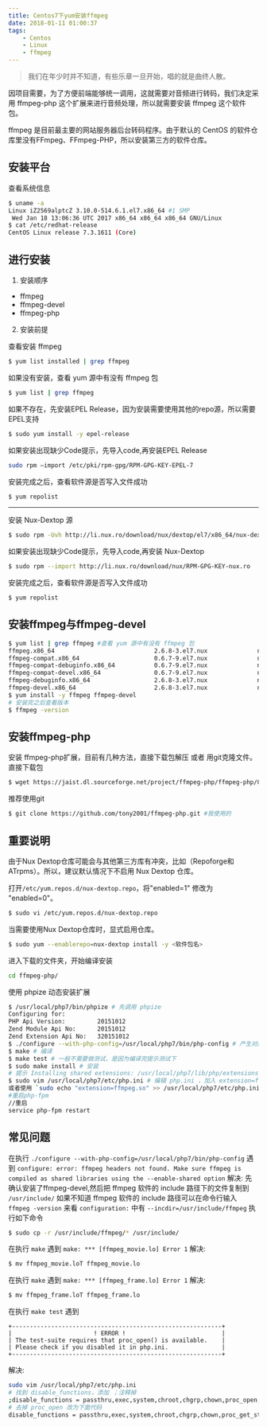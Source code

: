 ```yaml
---
title: Centos7下yum安装ffmpeg
date: 2018-01-11 01:00:37
tags:
    - Centos
    - Linux
    - ffmpeg
---
```


> 我们在年少时并不知道，有些乐章一旦开始，唱的就是曲终人散。

因项目需要，为了方便前端能够统一调用，这就需要对音频进行转码，我们决定采用 ffmpeg-php 这个扩展来进行音频处理，所以就需要安装 ffmpeg 这个软件包。

<!-- more -->

ffmpeg 是目前最主要的网站服务器后台转码程序。由于默认的 CentOS 的软件仓库里没有FFmpeg、FFmpeg-PHP，所以安装第三方的软件仓库。

## 安装平台

查看系统信息
``` bash
$ uname -a
Linux iZ2569alptcZ 3.10.0-514.6.1.el7.x86_64 #1 SMP
 Wed Jan 18 13:06:36 UTC 2017 x86_64 x86_64 x86_64 GNU/Linux
$ cat /etc/redhat-release
CentOS Linux release 7.3.1611 (Core)
```

## 进行安装

1. 安装顺序
 * ffmpeg 
 * ffmpeg-devel 
 * ffmpeg-php 

2. 安装前提

查看安装 ffmpeg
``` bash
$ yum list installed | grep ffmpeg
```
如果没有安装，查看 yum 源中有没有 ffmpeg 包
``` bash
$ yum list | grep ffmpeg
```
如果不存在，先安装EPEL Release，因为安装需要使用其他的repo源，所以需要EPEL支持
``` bash
$ sudo yum install -y epel-release
```
如果安装出现缺少Code提示，先导入code,再安装EPEL Release
``` bash
sudo rpm –import /etc/pki/rpm-gpg/RPM-GPG-KEY-EPEL-7
```
安装完成之后，查看软件源是否写入文件成功
``` bash
$ yum repolist 
```
------

安装 Nux-Dextop 源
``` bash
$ sudo rpm -Uvh http://li.nux.ro/download/nux/dextop/el7/x86_64/nux-dextop-release-0-5.el7.nux.noarch.rpm
```
如果安装出现缺少Code提示，先导入code,再安装 Nux-Dextop
``` bash
$ sudo rpm --import http://li.nux.ro/download/nux/RPM-GPG-KEY-nux.ro 
```
安装完成之后，查看软件源是否写入文件成功
``` bash
$ yum repolist 
``` 

## 安装ffmpeg与ffmpeg-devel
``` bash
$ yum list | grep ffmpeg #查看 yum 源中有没有 ffmpeg 包
ffmpeg.x86_64                            2.6.8-3.el7.nux              nux-dextop
ffmpeg-compat.x86_64                     0.6.7-9.el7.nux              nux-dextop
ffmpeg-compat-debuginfo.x86_64           0.6.7-9.el7.nux              nux-dextop
ffmpeg-compat-devel.x86_64               0.6.7-9.el7.nux              nux-dextop
ffmpeg-debuginfo.x86_64                  2.6.8-3.el7.nux              nux-dextop
ffmpeg-devel.x86_64                      2.6.8-3.el7.nux              nux-dextop
$ yum install -y ffmpeg ffmpeg-devel
# 安装完之后查看版本
$ ffmpeg -version
```

## 安装ffmpeg-php
安装 ffmpeg-php扩展，目前有几种方法，直接下载包解压 或者 用git克隆文件。
直接下载包
``` bash
$ wget https://jaist.dl.sourceforge.net/project/ffmpeg-php/ffmpeg-php/0.6.0/ffmpeg-php-0.6.0.tbz2
```
推荐使用git
``` bash
$ git clone https://github.com/tony2001/ffmpeg-php.git #我使用的
```

## 重要说明
由于Nux Dextop仓库可能会与其他第三方库有冲突，比如（Repoforge和ATrpms）。所以，建议默认情况下不启用 Nux Dextop 仓库。

打开`/etc/yum.repos.d/nux-dextop.repo`，将"enabled=1" 修改为 "enabled=0"。
``` bash
$ sudo vi /etc/yum.repos.d/nux-dextop.repo
```
当需要使用Nux Dextop仓库时，显式启用仓库。
``` bash
$ sudo yum --enablerepo=nux-dextop install -y <软件包名> 
```

进入下载的文件夹，开始编译安装
``` bash
cd ffmpeg-php/
```
使用 phpize 动态安装扩展
``` bash
$ /usr/local/php7/bin/phpize # 先调用 phpize
Configuring for:
PHP Api Version:         20151012
Zend Module Api No:      20151012
Zend Extension Api No:   320151012
$ ./configure --with-php-config=/usr/local/php7/bin/php-config # 产生对应平台的 Makefile
$ make # 编译
$ make test # 一般不需要做测试，是因为编译完提示测试下
$ sudo make install # 安装
# 提示 Installing shared extensions: /usr/local/php7/lib/php/extensions/no-debug-non-zts-20151012/ 说明已经安装
$ sudo vim /usr/local/php7/etc/php.ini # 编辑 php.ini ，加入 extension=ffmpeg.so
或者使用 `sudo echo "extension=ffmpeg.so" >> /usr/local/php7/etc/php.ini` 
#重启php-fpm
//重启 
service php-fpm restart 
```

## 常见问题
在执行 `./configure --with-php-config=/usr/local/php7/bin/php-config` 遇到
`configure: error: ffmpeg headers not found. Make sure ffmpeg is compiled as shared libraries using the --enable-shared option`
解决:
先确认安装了ffmpeg-devel,然后把 ffmpeg 软件的 include 路径下的文件复制到 `/usr/include/`
如果不知道 ffmpeg 软件的 include 路径可以在命令行输入 `ffmpeg -version` 来看 `configuration:` 中有  `--incdir=/usr/include/ffmpeg` 
执行如下命令
``` bash
$ sudo cp -r /usr/include/ffmpeg/* /usr/include/
```

在执行 `make` 遇到 `make: *** [ffmpeg_movie.lo] Error 1`
解决:
``` bash
$ mv ffmpeg_movie.loT ffmpeg_movie.lo
```

在执行 `make` 遇到 `make: *** [ffmpeg_frame.lo] Error 1`
解决:
``` bash
$ mv ffmpeg_frame.loT ffmpeg_frame.lo
```

在执行 `make test` 遇到
```
+-----------------------------------------------------------+
|                       ! ERROR !                           |
| The test-suite requires that proc_open() is available.    |
| Please check if you disabled it in php.ini.               |
+-----------------------------------------------------------+
```
解决:
``` bash
sudo vim /usr/local/php7/etc/php.ini
# 找到 disable_functions，添加 ；注释掉
;disable_functions = passthru,exec,system,chroot,chgrp,chown,proc_open,proc_get_status,ini_alter,ini_restore,dl,openlog,syslog,readlink,symlink,popepassthru,stream_socket_server,fsocket,popen
# 去掉 proc_open 改为下面代码
disable_functions = passthru,exec,system,chroot,chgrp,chown,proc_get_status,ini_alter,ini_restore,dl,openlog,syslog,readlink,symlink,popepassthru,stream_socket_server,fsocket,popen
```
